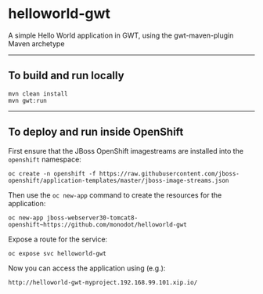 # helloworld-gwt
A simple Hello World application in GWT, using the gwt-maven-plugin Maven archetype

---

## To build and run locally

    mvn clean install
    mvn gwt:run

---

## To deploy and run inside OpenShift

First ensure that the JBoss OpenShift imagestreams are installed into the `openshift` namespace:

    oc create -n openshift -f https://raw.githubusercontent.com/jboss-openshift/application-templates/master/jboss-image-streams.json

Then use the `oc new-app` command to create the resources for the application:

    oc new-app jboss-webserver30-tomcat8-openshift~https://github.com/monodot/helloworld-gwt

Expose a route for the service:

    oc expose svc helloworld-gwt

Now you can access the application using (e.g.):

    http://helloworld-gwt-myproject.192.168.99.101.xip.io/

